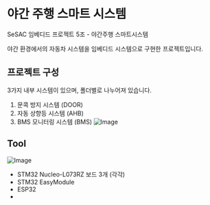 # 야간 주행 스마트 시스템
SeSAC 임베디드 프로젝트 5조 - 야간주행 스마트시스템

야간 환경에서의 자동차 시스템을 임베디드 시스템으로 구현한 프로젝트입니다.

## 프로젝트 구성

3가지 내부 시스템이 있으며, 폴더별로 나누어져 있습니다.
1. 문콕 방지 시스템 (DOOR)
2. 자동 상향등 시스템 (AHB)
3. BMS 모니터링 시스템 (BMS)
![Image](https://github.com/user-attachments/assets/33030bc7-2c3d-44d5-bc6f-1b7b635ce7b5)


## Tool
![Image](https://github.com/user-attachments/assets/e450aefa-8849-42ac-a6d2-09627df8ef7e)
- STM32 Nucleo-L073RZ 보드 3개 (각각)
- STM32 EasyModule
- ESP32
-  
